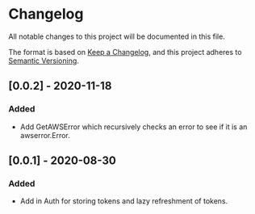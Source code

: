 # Changelog
All notable changes to this project will be documented in this file.

The format is based on [Keep a Changelog](https://keepachangelog.com/en/1.0.0/),
and this project adheres to [Semantic Versioning](https://semver.org/spec/v2.0.0.html).

## [0.0.2] - 2020-11-18

### Added

- Add GetAWSError which recursively checks an error to see if it is an awserror.Error.

## [0.0.1] - 2020-08-30

### Added

- Add in Auth for storing tokens and lazy refreshment of tokens.
